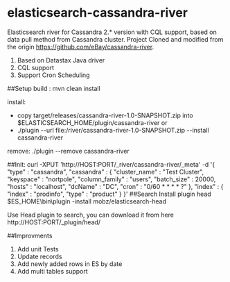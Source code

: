 elasticsearch-cassandra-river
=============================
Elasticsearch river for Cassandra 2.* version with CQL support, based on data pull method from Cassandra cluster. Project Cloned and modified from the origin https://github.com/eBay/cassandra-river. 

1. Based on Datastax Java driver
2. CQL support
3. Support Cron Scheduling

##Setup
build : mvn clean install

install:

- copy target/releases/cassandra-river-1.0-SNAPSHOT.zip into $ELASTICSEARCH_HOME/plugin/cassandra-river
  or
- ./plugin --url file:/river/cassandra-river-1.0-SNAPSHOT.zip --install cassandra-river

remove:
 ./plugin --remove cassandra-river

##Init:
    curl -XPUT 'http://HOST:PORT/_river/cassandra-river/_meta' -d '{
        "type" : "cassandra",
        "cassandra" : {
            "cluster_name" : "Test Cluster",
            "keyspace" : "nortpole",
            "column_family" : "users",
            "batch_size" : 20000,
            "hosts" : "localhost",
            "dcName" : "DC",
            "cron"  : "0/60 * * * * ?"
        },
        "index" : {
            "index" : "prodinfo",
            "type" : "product"
        }
    }'
##Search
Install plugin head
$ES_HOME\bin\plugin -install mobz/elasticsearch-head

Use Head plugin to search, you can download it from here
http://HOST:PORT/_plugin/head/


##Improvments
1. Add unit Tests
2. Update records
3. Add newly added rows in ES by date
4. Add multi tables support  